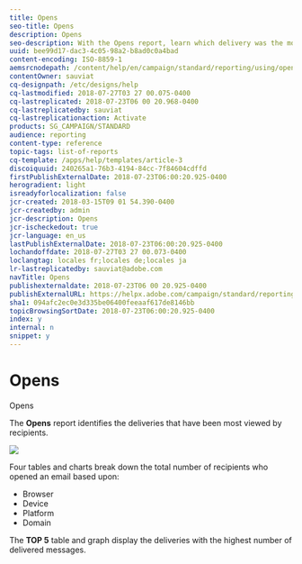 ```yaml
---
title: Opens
seo-title: Opens
description: Opens
seo-description: With the Opens report, learn which delivery was the most viewed according to various criteria.
uuid: bee99d17-dac3-4c05-98a2-b8ad0c0a4bad
content-encoding: ISO-8859-1
aemsrcnodepath: /content/help/en/campaign/standard/reporting/using/opens
contentOwner: sauviat
cq-designpath: /etc/designs/help
cq-lastmodified: 2018-07-27T03 27 00.075-0400
cq-lastreplicated: 2018-07-23T06 00 20.968-0400
cq-lastreplicatedby: sauviat
cq-lastreplicationaction: Activate
products: SG_CAMPAIGN/STANDARD
audience: reporting
content-type: reference
topic-tags: list-of-reports
cq-template: /apps/help/templates/article-3
discoiquuid: 240265a1-76b3-4194-84cc-7f84604cdffd
firstPublishExternalDate: 2018-07-23T06:00:20.925-0400
herogradient: light
isreadyforlocalization: false
jcr-created: 2018-03-15T09 01 54.390-0400
jcr-createdby: admin
jcr-description: Opens
jcr-ischeckedout: true
jcr-language: en_us
lastPublishExternalDate: 2018-07-23T06:00:20.925-0400
lochandoffdate: 2018-07-27T03 27 00.073-0400
loclangtag: locales fr;locales de;locales ja
lr-lastreplicatedby: sauviat@adobe.com
navTitle: Opens
publishexternaldate: 2018-07-23T06 00 20.925-0400
publishExternalURL: https://helpx.adobe.com/campaign/standard/reporting/using/opens.html
sha1: 094afc2ec0e3d335be06400feeaaf617de8146bb
topicBrowsingSortDate: 2018-07-23T06:00:20.925-0400
index: y
internal: n
snippet: y
---
```


# Opens

Opens

The **Opens** report identifies the deliveries that have been most viewed by recipients.

![](assets/delivery_reports_opens.png)

Four tables and charts break down the total number of recipients who opened an email based upon:

* Browser
* Device
* Platform
* Domain

The **TOP 5** table and graph display the deliveries with the highest number of delivered messages.
